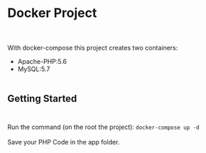 # Docker Project<br /><br />

With docker-compose this project creates two containers:<br />
* Apache-PHP:5.6<br />
* MySQL:5.7<br /><br />

## Getting Started<br /><br />
Run the command (on the root the project): `docker-compose up -d`<br /><br />
Save your PHP Code in the app folder.
